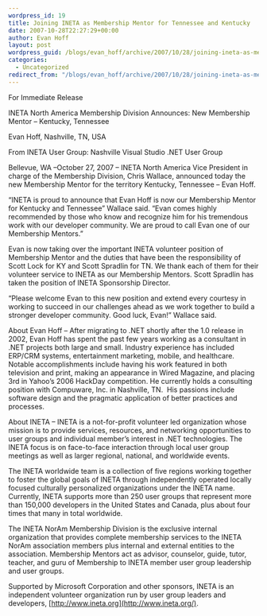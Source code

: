 ```yaml
---
wordpress_id: 19
title: Joining INETA as Membership Mentor for Tennessee and Kentucky
date: 2007-10-28T22:27:29+00:00
author: Evan Hoff
layout: post
wordpress_guid: /blogs/evan_hoff/archive/2007/10/28/joining-ineta-as-membership-mentor-for-tennessee-and-kentucky.aspx
categories:
  - Uncategorized
redirect_from: "/blogs/evan_hoff/archive/2007/10/28/joining-ineta-as-membership-mentor-for-tennessee-and-kentucky.aspx/"
---
```

</p> 

For Immediate Release 

INETA North America Membership Division Announces: New Membership Mentor – Kentucky, Tennessee 

Evan Hoff, Nashville, TN, USA 

From INETA User Group: Nashville Visual Studio .NET User Group 

Bellevue, WA –October 27, 2007 – INETA North America Vice President in charge of the Membership Division, Chris Wallace, announced today the new Membership Mentor for the territory Kentucky, Tennessee &#8211; Evan Hoff. 

“INETA is proud to announce that Evan Hoff is now our Membership Mentor for Kentucky and Tennessee” Wallace said. “Evan comes highly recommended by those who know and recognize him for his tremendous work with our developer community. We are proud to call Evan one of our Membership Mentors.” 

Evan&nbsp;is now taking over the important INETA volunteer position of Membership Mentor and the duties that have been the responsibility of Scott Lock for KY and Scott Spradlin for TN. We thank each of them for their volunteer service to INETA as our Membership Mentors. Scott Spradlin has taken the position of INETA Sponsorship Director. &nbsp; 

“Please welcome Evan to this new position and extend every courtesy in working to succeed in our challenges ahead as we work together to build a stronger developer community. Good luck, Evan!” Wallace said. &nbsp; 

About Evan Hoff – After migrating to .NET shortly after the 1.0 release in 2002, Evan Hoff has spent the past few years working as a consultant in .NET projects both large and small.&nbsp;Industry experience has included ERP/CRM systems, entertainment marketing, mobile, and healthcare. Notable accomplishments include having his work featured in both television and print, making an appearance in Wired Magazine, and placing 3rd in Yahoo&#8217;s 2006 HackDay competition.&nbsp;He currently holds a consulting position with Compuware, Inc. in Nashville, TN.&nbsp; His passions include software design and the pragmatic application of better practices and processes. 

About INETA – INETA is a not-for-profit volunteer led organization whose mission is to provide services, resources, and networking opportunities to user groups and individual member’s interest in .NET technologies. The INETA focus is on face-to-face interaction through local user group meetings as well as larger regional, national, and worldwide events. 

The INETA worldwide team is a collection of five regions working together to foster the global goals of INETA through independently operated locally focused culturally personalized organizations under the INETA name. Currently, INETA supports more than 250 user groups that represent more than 150,000 developers in the United States and Canada, plus about four times that many in total worldwide. 

The INETA NorAm Membership Division is the exclusive internal organization that provides complete membership services to the INETA NorAm association members plus internal and external entities to the association. Membership Mentors act as advisor, counselor, guide, tutor, teacher, and guru of Membership to INETA member user group leadership and user groups. 

Supported by Microsoft Corporation and other sponsors, INETA is an independent volunteer organization run by user group leaders and developers, [http://www.ineta.org](http://www.ineta.org/).